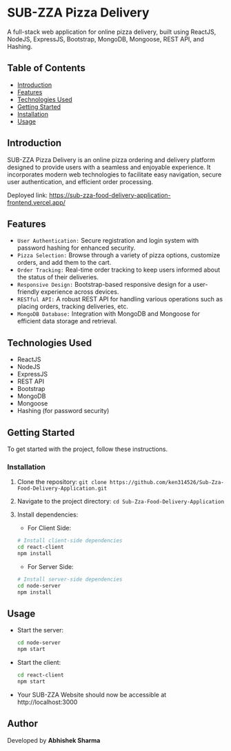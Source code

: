 # SUB-ZZA Pizza Delivery

A full-stack web application for online pizza delivery, built using ReactJS, NodeJS, ExpressJS, Bootstrap, MongoDB, Mongoose, REST API, and Hashing.

## Table of Contents

- [Introduction](#introduction)
- [Features](#features)
- [Technologies Used](#technologies-used)
- [Getting Started](#getting-started)
- [Installation](#installation)
- [Usage](#usage)

## Introduction

SUB-ZZA Pizza Delivery is an online pizza ordering and delivery platform designed to provide users with a seamless and enjoyable experience. It incorporates modern web technologies to facilitate easy navigation, secure user authentication, and efficient order processing.

Deployed link: https://sub-zza-food-delivery-application-frontend.vercel.app/

## Features

- `User Authentication:` Secure registration and login system with password hashing for enhanced security.
- `Pizza Selection:` Browse through a variety of pizza options, customize orders, and add them to the cart.
- `Order Tracking:` Real-time order tracking to keep users informed about the status of their deliveries.
- `Responsive Design:` Bootstrap-based responsive design for a user-friendly experience across devices.
- `RESTful API:` A robust REST API for handling various operations such as placing orders, tracking deliveries, etc.
- `MongoDB Database:` Integration with MongoDB and Mongoose for efficient data storage and retrieval.

## Technologies Used

- ReactJS
- NodeJS
- ExpressJS
- REST API
- Bootstrap
- MongoDB
- Mongoose
- Hashing (for password security)

## Getting Started

To get started with the project, follow these instructions.

### Installation

1. Clone the repository: `git clone https://github.com/ken314526/Sub-Zza-Food-Delivery-Application.git`
2. Navigate to the project directory: `cd Sub-Zza-Food-Delivery-Application`
3. Install dependencies:

   - For Client Side:

   ```bash
   # Install client-side dependencies
   cd react-client
   npm install
   ```

   - For Server Side:

   ```bash
   # Install server-side dependencies
   cd node-server
   npm install
   ```

## Usage

- Start the server:

  ```bash
  cd node-server
  npm start
  ```

- Start the client:

  ```bash
  cd react-client
  npm start
  ```

- Your SUB-ZZA Website should now be accessible at http://localhost:3000

## Author

Developed by **Abhishek Sharma**
